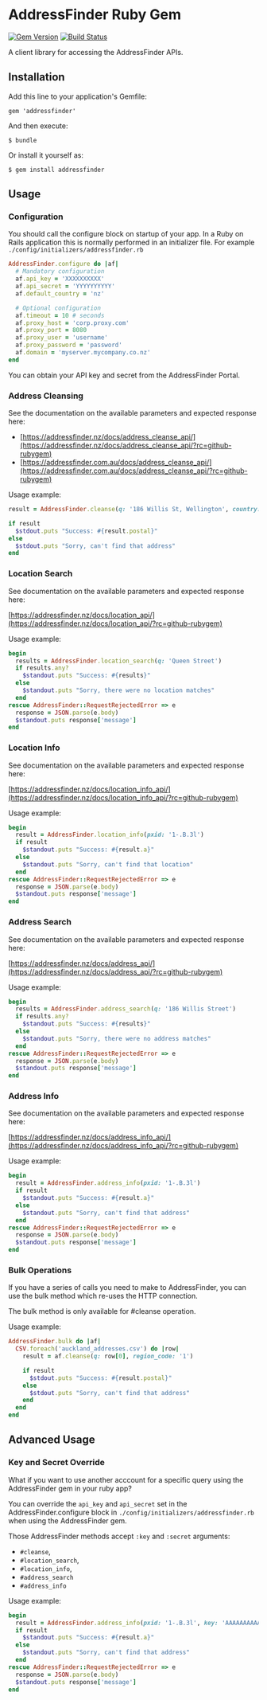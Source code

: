 # AddressFinder Ruby Gem

[![Gem Version](https://badge.fury.io/rb/addressfinder.svg)](http://badge.fury.io/rb/addressfinder)
[![Build  Status](https://travis-ci.org/AbleTech/addressfinder-ruby.svg)](https://travis-ci.org/AbleTech/addressfinder-ruby)

A client library for accessing the AddressFinder APIs.

## Installation

Add this line to your application's Gemfile:

    gem 'addressfinder'

And then execute:

    $ bundle

Or install it yourself as:

    $ gem install addressfinder

## Usage

### Configuration

You should call the configure block on startup of your app. In a Ruby on Rails application this
is normally performed in an initializer file. For example `./config/initializers/addressfinder.rb`

```ruby
AddressFinder.configure do |af|
  # Mandatory configuration
  af.api_key = 'XXXXXXXXXX'
  af.api_secret = 'YYYYYYYYYY'
  af.default_country = 'nz'

  # Optional configuration
  af.timeout = 10 # seconds
  af.proxy_host = 'corp.proxy.com'
  af.proxy_port = 8080
  af.proxy_user = 'username'
  af.proxy_password = 'password'
  af.domain = 'myserver.mycompany.co.nz'
end
```

You can obtain your API key and secret from the AddressFinder Portal.

### Address Cleansing

See the documentation on the available parameters and expected response here:

* [https://addressfinder.nz/docs/address_cleanse_api/](https://addressfinder.nz/docs/address_cleanse_api/?rc=github-rubygem)
* [https://addressfinder.com.au/docs/address_cleanse_api/](https://addressfinder.com.au/docs/address_cleanse_api/?rc=github-rubygem)

Usage example:

```ruby
result = AddressFinder.cleanse(q: '186 Willis St, Wellington', country: 'nz')

if result
  $stdout.puts "Success: #{result.postal}"
else
  $stdout.puts "Sorry, can't find that address"
end
```

### Location Search

See documentation on the available parameters and expected response here:

[https://addressfinder.nz/docs/location_api/](https://addressfinder.nz/docs/location_api/?rc=github-rubygem)

Usage example:

```ruby
begin
  results = AddressFinder.location_search(q: 'Queen Street')
  if results.any?
    $standout.puts "Success: #{results}"
  else
    $standout.puts "Sorry, there were no location matches"
  end
rescue AddressFinder::RequestRejectedError => e
  response = JSON.parse(e.body)
  $standout.puts response['message']
end
```

### Location Info

See documentation on the available parameters and expected response here:

[https://addressfinder.nz/docs/location_info_api/](https://addressfinder.nz/docs/location_info_api/?rc=github-rubygem)

Usage example:

```ruby
begin
  result = AddressFinder.location_info(pxid: '1-.B.3l')
  if result
    $standout.puts "Success: #{result.a}"
  else
    $standout.puts "Sorry, can't find that location"
  end
rescue AddressFinder::RequestRejectedError => e
  response = JSON.parse(e.body)
  $standout.puts response['message']
end
```

### Address Search

See documentation on the available parameters and expected response here:

[https://addressfinder.nz/docs/address_api/](https://addressfinder.nz/docs/address_api/?rc=github-rubygem)

Usage example:

```ruby
begin
  results = AddressFinder.address_search(q: '186 Willis Street')
  if results.any?
    $standout.puts "Success: #{results}"
  else
    $standout.puts "Sorry, there were no address matches"
  end
rescue AddressFinder::RequestRejectedError => e
  response = JSON.parse(e.body)
  $standout.puts response['message']
end
```

### Address Info

See documentation on the available parameters and expected response here:

[https://addressfinder.nz/docs/address_info_api/](https://addressfinder.nz/docs/address_info_api/?rc=github-rubygem)

Usage example:

```ruby
begin
  result = AddressFinder.address_info(pxid: '1-.B.3l')
  if result
    $standout.puts "Success: #{result.a}"
  else
    $standout.puts "Sorry, can't find that address"
  end
rescue AddressFinder::RequestRejectedError => e
  response = JSON.parse(e.body)
  $standout.puts response['message']
end
```

### Bulk Operations

If you have a series of calls you need to make to AddressFinder, you can use the
bulk method which re-uses the HTTP connection.

The bulk method is only available for #cleanse operation.

Usage example:

```ruby
AddressFinder.bulk do |af|
  CSV.foreach('auckland_addresses.csv') do |row|
    result = af.cleanse(q: row[0], region_code: '1')

    if result
      $stdout.puts "Success: #{result.postal}"
    else
      $stdout.puts "Sorry, can't find that address"
    end
  end
end
```

## Advanced Usage

### Key and Secret Override

What if you want to use another acccount for a specific query using the AddressFinder gem in your ruby app?

You can override the `api_key` and `api_secret` set in the AddressFinder.configure block in `./config/initializers/addressfinder.rb` when using the AddressFinder gem.

Those AddressFinder methods accept `:key` and `:secret` arguments:
- `#cleanse`,
- `#location_search`,
- `#location_info`,
- `#address_search`
- `#address_info`

Usage example:

```ruby
begin
  result = AddressFinder.address_info(pxid: '1-.B.3l', key: 'AAAAAAAAAAAAA', secret: 'BBBBBBBBBBBBB')
  if result
    $standout.puts "Success: #{result.a}"
  else
    $standout.puts "Sorry, can't find that address"
  end
rescue AddressFinder::RequestRejectedError => e
  response = JSON.parse(e.body)
  $standout.puts response['message']
end
```

